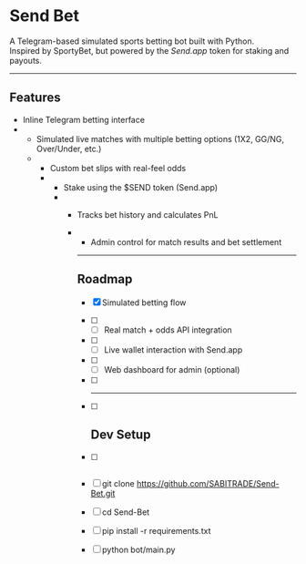 # Send Bet

A Telegram-based simulated sports betting bot built with Python.  
Inspired by SportyBet, but powered by the *Send.app* token for staking and payouts.

---

## Features

- Inline Telegram betting interface
- - Simulated live matches with multiple betting options (1X2, GG/NG, Over/Under, etc.)
  - - Custom bet slips with real-feel odds
    - - Stake using the $SEND token (Send.app)
      - - Tracks bet history and calculates PnL
        - - Admin control for match results and bet settlement
         
          - ---

          ## Roadmap

          - [x] Simulated betting flow
          - [ ] - [ ] Real match + odds API integration
          - [ ] - [ ] Live wallet interaction with Send.app
          - [ ] - [ ] Web dashboard for admin (optional)
         
          - [ ] ---
         
          - [ ] ## Dev Setup
         
          - [ ] ```bash
          - [ ] git clone https://github.com/SABITRADE/Send-Bet.git
          - [ ] cd Send-Bet
          - [ ] pip install -r requirements.txt
          - [ ] python bot/main.py
